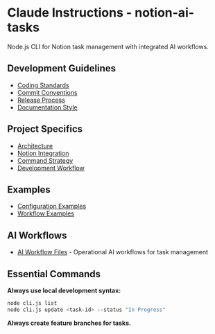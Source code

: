 # Claude Instructions - notion-ai-tasks

Node.js CLI for Notion task management with integrated AI workflows.

## Development Guidelines
- [Coding Standards](./docs/development/coding-standards.md)
- [Commit Conventions](./docs/development/commit-conventions.md)  
- [Release Process](./docs/development/release-process.md)
- [Documentation Style](./docs/development/documentation-style.md)

## Project Specifics
- [Architecture](./docs/project/architecture.md)
- [Notion Integration](./docs/project/notion-integration.md)
- [Command Strategy](./docs/project/command-strategy.md)
- [Development Workflow](./docs/project/development-workflow.md)

## Examples
- [Configuration Examples](./docs/examples/config-examples.md)
- [Workflow Examples](./docs/examples/workflow-examples.md)

## AI Workflows
- [AI Workflow Files](./workflows/) - Operational AI workflows for task management

## Essential Commands
**Always use local development syntax:**
```bash
node cli.js list
node cli.js update <task-id> --status "In Progress"
```

**Always create feature branches for tasks.**